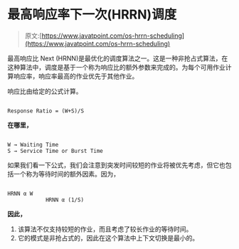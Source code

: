 # 最高响应率下一次(HRRN)调度

> 原文:[https://www.javatpoint.com/os-hrrn-scheduling](https://www.javatpoint.com/os-hrrn-scheduling)

最高响应比 Next (HRNN)是最优化的调度算法之一。这是一种非抢占式算法，在这种算法中，调度是基于一个称为响应比的额外参数来完成的。为每个可用作业计算响应率，响应率最高的作业优先于其他作业。

响应比由给定的公式计算。

```

Response Ratio = (W+S)/S 

```

**在哪里，**

```

W → Waiting Time 
S → Service Time or Burst Time

```

如果我们看一下公式，我们会注意到突发时间较短的作业将被优先考虑，但它也包括一个称为等待时间的额外因素。因为，

```

HRNN α W
			HRNN α (1/S)	

```

**因此，**

1.  该算法不仅支持较短的作业，而且考虑了较长作业的等待时间。
2.  它的模式是非抢占式的，因此在这个算法中上下文切换是最小的。